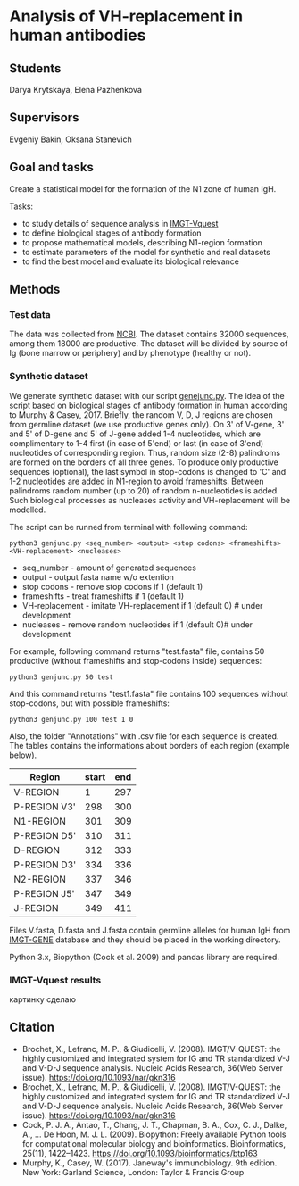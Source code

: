 # Analysis of VH-replacement in human antibodies

## Students

Darya Krytskaya, Elena Pazhenkova

## Supervisors 

Evgeniy Bakin, Oksana Stanevich

## Goal and tasks
Create a statistical model for the formation of the N1 zone of human IgH.

Tasks:
* to study details of sequence analysis in [IMGT-Vquest](https://www.imgt.org/IMGT_vquest/vquest)
* to define biological stages of antibody formation
* to propose mathematical models, describing N1-region formation
* to estimate parameters of the model for synthetic and real datasets
* to find the best model and evaluate its biological relevance

## Methods
### Test data

The data was collected from [NCBI](https://www.ncbi.nlm.nih.gov/nucleotide/). 
The dataset contains 32000 sequences, among them 18000 are productive.
The dataset will be divided by source of Ig (bone marrow or periphery) and by phenotype (healthy or not).

### Synthetic dataset
  
  We generate synthetic dataset with our script [genejunc.py](https://github.com/PazhenkovaEA/VH-replacement-analysis/blob/master/IG/genjunc.py). The idea of the script based on biological stages of antibody formation in human according to Murphy & Casey, 2017. Briefly, the random V, D, J regions are chosen from germline dataset (we use productive genes only). On 3' of V-gene, 3' and 5' of D-gene and 5' of J-gene added 1-4 nucleotides, which are complimentary to 1-4 first (in case of 5'end) or last (in case of 3'end) nucleotides of corresponding region. Thus, random size (2-8) palindroms are formed on the borders of all three genes. To produce only productive sequences (optional), the last symbol in stop-codons is changed to 'C' and 1-2 nucleotides are added in N1-region to avoid frameshifts. Between palindroms random number (up to 20) of random n-nucleotides is added. Such biological processes as nucleases activity and VH-replacement will be modelled.  
  
  The script can be runned from terminal with following command:
  
  ```
  python3 genjunc.py <seq_number> <output> <stop codons> <frameshifts> <VH-replacement> <nucleases>
  ```
  
* seq_number - amount of generated sequences
* output - output fasta name w/o extention
* stop codons - remove stop codons if 1 (default 1)
* frameshifts - treat frameshifts if 1 (default 1)
* VH-replacement - imitate VH-replacement if 1 (default 0) # under development
* nucleases - remove random nucleotides if 1 (default 0)# under development

For example, following command returns "test.fasta" file, contains 50 productive (without frameshifts and stop-codons inside) sequences:
```
python3 genjunc.py 50 test
```
And this command returns "test1.fasta" file contains 100 sequences without stop-codons, but with possible frameshifts:
```
python3 genjunc.py 100 test 1 0
```
Also, the folder "Annotations" with .csv file for each sequence is created. The tables contains the informations about borders of each region (example below).

Region| start | end
----- | ----- | ---
V-REGION | 1 |	297
P-REGION V3' | 298 | 300
N1-REGION	| 301	| 309
P-REGION D5' | 310	| 311
D-REGION	| 312	| 333
P-REGION D3' |	334 |	336
N2-REGION |	337 |	346
P-REGION J5' |	347 |	349
J-REGION |	349 |	411


Files V.fasta, D.fasta and J.fasta contain germline alleles for human IgH from [IMGT-GENE](http://www.imgt.org/genedb/) database and they should be placed in the working directory.

Python 3.x, Biopython (Cock et al. 2009) and pandas library are required. 

### IMGT-Vquest results

картинку сделаю

## Citation
* Brochet, X., Lefranc, M. P., & Giudicelli, V. (2008). IMGT/V-QUEST: the highly customized and integrated system for IG and TR standardized V-J and V-D-J sequence analysis. Nucleic Acids Research, 36(Web Server issue). https://doi.org/10.1093/nar/gkn316
* Brochet, X., Lefranc, M. P., & Giudicelli, V. (2008). IMGT/V-QUEST: the highly customized and integrated system for IG and TR standardized V-J and V-D-J sequence analysis. Nucleic Acids Research, 36(Web Server issue). https://doi.org/10.1093/nar/gkn316
* Cock, P. J. A., Antao, T., Chang, J. T., Chapman, B. A., Cox, C. J., Dalke, A., … De Hoon, M. J. L. (2009). Biopython: Freely available Python tools for computational molecular biology and bioinformatics. Bioinformatics, 25(11), 1422–1423. https://doi.org/10.1093/bioinformatics/btp163
* Murphy, K., Casey, W. (2017). Janeway's immunobiology. 9th edition. New York: Garland Science, London: Taylor & Francis Group
